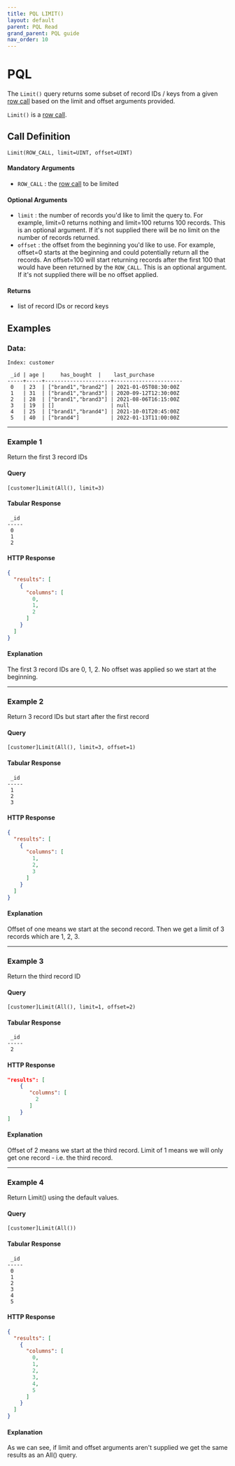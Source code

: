 ```yaml
---
title: PQL LIMIT()
layout: default
parent: PQL Read
grand_parent: PQL guide
nav_order: 10
---
```


# PQL

The `Limit()` query returns some subset of record IDs / keys from a given [row call](/docs/pql-guide/pql-read-home#row-calls) based on the limit and offset arguments provided.

`Limit()` is a [row call](/docs/pql-guide/pql-read-home#row-calls).

## Call Definition

```pql
Limit(ROW_CALL, limit=UINT, offset=UINT)
```

#### Mandatory Arguments
- `ROW_CALL` : the [row call](/docs/pql-guide/pql-read-home#row-calls) to be limited

#### Optional Arguments
- `limit` : the number of records you'd like to limit the query to. For example, limit=0 returns nothing and limit=100 returns 100 records. This is an optional argument. If it's not supplied there will be no limit on the number of records returned.
- `offset` : the offset from the beginning you'd like to use. For example, offset=0 starts at the beginning and could potentially return all the records. An offset=100 will start returning records after the first 100 that would have been returned by the `ROW_CALL`. This is an optional argument. If it's not supplied there will be no offset applied.

#### Returns

- list of record IDs or record keys


## Examples

### Data:

```
Index: customer

 _id | age |     has_bought	 |    last_purchase
-----+-----+---------------------+----------------------
 0   | 23  | ["brand1","brand2"] | 2021-01-05T08:30:00Z
 1   | 31  | ["brand1","brand3"] | 2020-09-12T12:30:00Z
 2   | 28  | ["brand1","brand3"] | 2021-08-06T16:15:00Z
 3   | 19  | []                  | null
 4   | 25  | ["brand1","brand4"] | 2021-10-01T20:45:00Z
 5   | 40  | ["brand4"]          | 2022-01-13T11:00:00Z
```
-----------------------------------------------------------------------
### Example 1
Return the first 3 record IDs

#### Query
```
[customer]Limit(All(), limit=3)
```

#### Tabular Response
```
 _id
-----
 0
 1
 2
```
#### HTTP Response
```json
{
  "results": [
    {
      "columns": [
        0,
        1,
        2
      ]
    }
  ]
}
```

#### Explanation
The first 3 record IDs are 0, 1, 2. No offset was applied so we start at the beginning.

-----------------------------------------------------------------------
### Example 2
Return 3 record IDs but start after the first record

#### Query
```
[customer]Limit(All(), limit=3, offset=1)
```
#### Tabular Response
```
 _id
-----
 1
 2
 3
```
#### HTTP Response
```json
{
  "results": [
    {
      "columns": [
        1,
        2,
        3
      ]
    }
  ]
}
```

#### Explanation
Offset of one means we start at the second record. Then we get a limit of 3 records which are 1, 2, 3.

-------------------------------------------------------------------------
### Example 3
Return the third record ID

#### Query
```
[customer]Limit(All(), limit=1, offset=2)
```
#### Tabular Response
```
 _id
-----
 2
```

#### HTTP Response
```json
"results": [
    {
       "columns": [
         2
       ]
    }
]
```

#### Explanation
Offset of 2 means we start at the third record. Limit of 1 means we will only get one record - i.e. the third record.

-------------------------------------------------------------------------
### Example 4
Return Limit() using the default values.

#### Query
```
[customer]Limit(All())
```
#### Tabular Response
```
 _id
-----
 0
 1
 2
 3
 4
 5
```

#### HTTP Response
```json
{
  "results": [
    {
      "columns": [
        0,
        1,
        2,
        3,
        4,
        5
      ]
    }
  ]
}
```

#### Explanation
As we can see, if limit and offset arguments aren't supplied we get the same results as an All() query.

